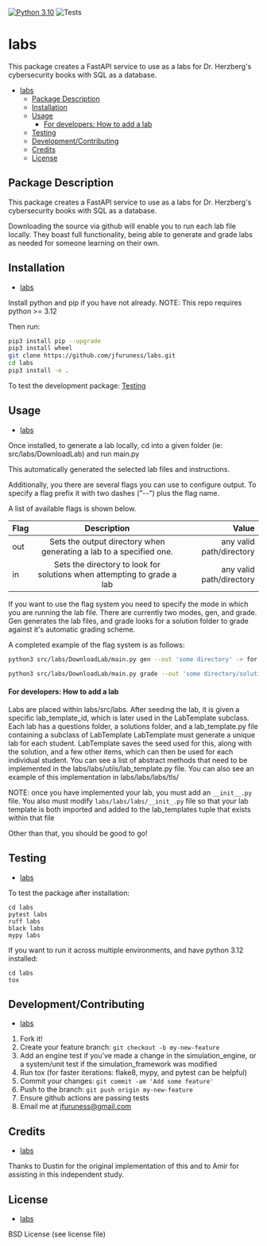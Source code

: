 [![Python 3.10](https://img.shields.io/badge/python-3.10-blue.svg)](https://www.python.org/downloads/release/python-3100/)
![Tests](https://github.com/jfuruness/labs/actions/workflows/tests.yml/badge.svg)

# labs

This package creates a FastAPI service to use as a labs for Dr. Herzberg's cybersecurity books with SQL as a database.

- [labs](#labs)
  - [Package Description](#package-description)
  - [Installation](#installation)
  - [Usage](#usage)
      - [For developers: How to add a lab](#for-developers-how-to-add-a-lab)
  - [Testing](#testing)
  - [Development/Contributing](#developmentcontributing)
  - [Credits](#credits)
  - [License](#license)

## Package Description


This package creates a FastAPI service to use as a labs for Dr. Herzberg's cybersecurity books with SQL as a database.

Downloading the source via github will enable you to run each lab file locally. They boast full functionality, being able to generate and grade labs as needed for someone learning on their own.


## Installation
* [labs](#labs)

Install python and pip if you have not already.
NOTE: This repo requires python >= 3.12

Then run:

```bash
pip3 install pip --upgrade
pip3 install wheel
git clone https://github.com/jfuruness/labs.git
cd labs
pip3 install -e .
```

To test the development package: [Testing](#testing)


## Usage
* [labs](#labs)

Once installed, to generate a lab locally, cd into a given folder (ie: src/labs/DownloadLab) and run main.py

This automatically generated the selected lab files and instructions.

Additionally, you there are several flags you can use to configure output. To specify a flag prefix it with two dashes ("--") plus the flag name. 

A list of available flags is shown below.

| Flag              | Description | Value |
| :---------------- | :-------------------------------------------: | ----: |
| out               |   Sets the output directory when generating a lab to a specified one.   | any valid path/directory |
| in                |   Sets the directory to look for solutions when attempting to grade a lab   | any valid path/directory |
 

If you want to use the flag system you need to specify the mode in which you are running the lab file. There are currently two modes, gen, and grade. Gen generates the lab files, and grade looks for a solution folder to grade against it's automatic grading scheme. 

A completed example of the flag system is as follows:
```bash
python3 src/labs/DownloadLab/main.py gen --out 'some directory' -> for generating to a specific directory

python3 src/labs/DownloadLab/main.py grade --out 'some directory/solution' -> for grading from a specific submission
```

#### For developers: How to add a lab

Labs are placed within labs/src/labs.
After seeding the lab, it is given a specific lab_template_id, which is later used in the LabTemplate subclass.
Each lab has a questions folder, a solutions folder, and a lab_template.py file containing a subclass of LabTemplate
LabTemplate must generate a unique lab for each student.
LabTemplate saves the seed used for this, along with the solution, and a few other items, which can then be used for each individual student.
You can see a list of abstract methods that need to be implemented in the labs/labs/utils/lab_template.py file.
You can also see an example of this implementation in labs/labs/labs/tls/

NOTE: once you have implemented your lab, you must add an ```__init__.py``` file.
You also must modify ```labs/labs/labs/__init_.py``` file so that your lab template is both imported and added to the lab_templates tuple that exists within that file

Other than that, you should be good to go!


## Testing
* [labs](#labs)

To test the package after installation:

```
cd labs
pytest labs
ruff labs
black labs
mypy labs
```

If you want to run it across multiple environments, and have python 3.12 installed:

```
cd labs
tox
```


## Development/Contributing
* [labs](#labs)

1. Fork it!
2. Create your feature branch: `git checkout -b my-new-feature`
3. Add an engine test if you've made a change in the simulation_engine, or a system/unit test if the simulation_framework was modified
5. Run tox (for faster iterations: flake8, mypy, and pytest can be helpful)
6. Commit your changes: `git commit -am 'Add some feature'`
7. Push to the branch: `git push origin my-new-feature`
8. Ensure github actions are passing tests
9. Email me at jfuruness@gmail.com

## Credits
* [labs](#labs)


Thanks to Dustin for the original implementation of this and to Amir for assisting in this independent study.

## License
* [labs](#labs)

BSD License (see license file)
